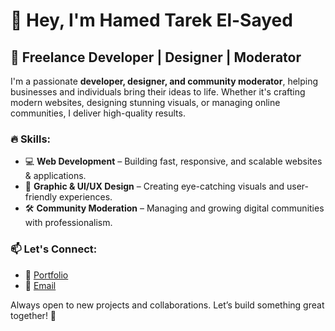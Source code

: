 # 👋 Hey, I'm Hamed Tarek El-Sayed

## 🚀 Freelance Developer | Designer | Moderator  

I'm a passionate **developer, designer, and community moderator**, helping businesses and individuals bring their ideas to life. Whether it's crafting modern websites, designing stunning visuals, or managing online communities, I deliver high-quality results.  

### 🔥 Skills:  
- 💻 **Web Development** – Building fast, responsive, and scalable websites & applications.  
- 🎨 **Graphic & UI/UX Design** – Creating eye-catching visuals and user-friendly experiences.  
- 🛠 **Community Moderation** – Managing and growing digital communities with professionalism.  

### 📫 Let's Connect:  
- 🔗 [Portfolio](https://github.coom/HameeedTarek)  
- 📧 [Email](mailto:HamedTarekElSayed@gmail.com) 

Always open to new projects and collaborations. Let’s build something great together! 🚀  
